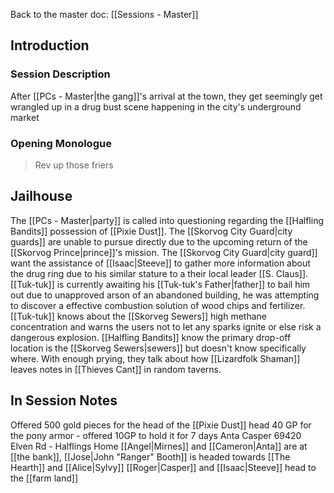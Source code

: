 Back to the master doc: [[Sessions - Master]]
## Introduction
### Session Description
After [[PCs - Master|the gang]]'s arrival at the town, they get seemingly get wrangled up in a drug bust scene happening in the city's underground market
### Opening Monologue
> Rev up those friers 
## Jailhouse
The [[PCs - Master|party]] is called into questioning regarding the [[Halfling Bandits]] possession of [[Pixie Dust]]. 
The [[Skorvog City Guard|city guards]] are unable to pursue directly due to the upcoming return of the [[Skorvog Prince|prince]]'s mission.
The [[Skorvog City Guard|city guard]] want the assistance of [[Isaac|Steeve]] to gather more information about the drug ring due to his similar stature to a their local leader [[S. Claus]].
[[Tuk-tuk]] is currently awaiting his [[Tuk-tuk's Father|father]] to bail him out due to unapproved arson of an abandoned building, he was attempting to discover a effective combustion solution of wood chips and fertilizer.
[[Tuk-tuk]] knows about the [[Skorveg Sewers]] high methane concentration and warns the users not to let any sparks ignite or else risk a dangerous explosion.
[[Halfling Bandits]] know the primary drop-off location is the [[Skorveg Sewers|sewers]] but doesn't know specifically where.
With enough prying, they talk about how [[Lizardfolk Shaman]] leaves notes in [[Thieves Cant]] in random taverns. 

## In Session Notes
Offered 500 gold pieces for the head of the [[Pixie Dust]] head
40 GP for the pony armor - offered 10GP to hold it for 7 days
Anta Casper 
69420 Elven Rd - Halflings Home
[[Angel|Mirnes]] and [[Cameron|Anta]] are at [[the bank]], [[Jose|John "Ranger" Booth]] is headed towards [[The Hearth]] and [[Alice|Sylvy]] [[Roger|Casper]] and [[Isaac|Steeve]] head to the [[farm land]]